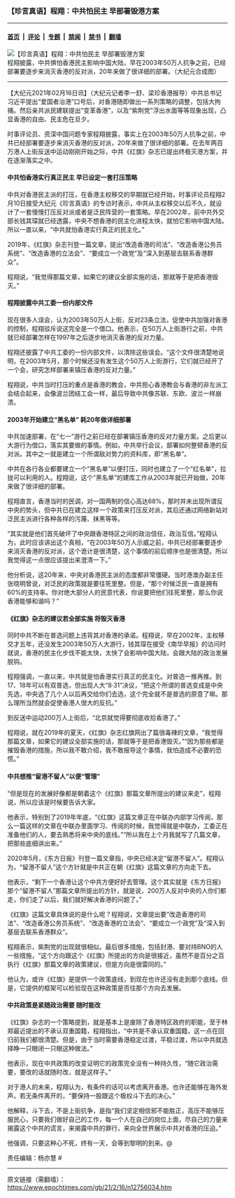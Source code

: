 ### 【珍言真语】程翔：中共怕民主 早部署毁港方案

---

#### [首页](../../../..?n12756034) &nbsp;|&nbsp; [评论](../../../../../epoch-comment?n12756034) &nbsp;|&nbsp; [专题](../../../../../epoch-special?n12756034) &nbsp;|&nbsp; [禁闻](../../../../../epoch-news?n12756034) &nbsp;|&nbsp; [禁书](../../../../../books?n12756034) &nbsp;|&nbsp; [翻墙](https://github.com/gfw-breaker/nogfw/blob/master/README.md?n12756034)


<div><img alt="【珍言真语】程翔：中共怕民主 早部署毁港方案" class="attachment-djy_600_400 size-djy_600_400 wp-post-image" src="https://i.epochtimes.com/assets/uploads/2021/02/1@1200x1200-2-600x400.jpg"/>
<div class="caption">
 程翔披露，中共惧怕香港民主影响中国大陆，早在2003年50万人抗争之前，已经部署要逐步来消灭香港的反对派，20年来做了很详细的部署。（大纪元合成图）
</div></div><hr/><div class="post_content" id="artbody" itemprop="articleBody">
 <!-- article content begin -->
 <p>
  【大纪元2021年02月16日讯】（大纪元记者李一舒、梁珍香港报导）中共总书记习近平提出“爱国者治港”口号后，对香港随即做出一系列策略的调整，包括大拘捕。然后亲共派民建联提出“变革香港”，以及“紫荆党”浮出水面等等现象出现，凸显香港的自由、民主危在旦夕。
 </p>
 <p>
  时事评论员、资深中国问题专家程翔披露，事实上在2003年50万人抗争之前，中共已经部署要逐步来消灭香港的反对派，20年来做了很详细的部署。在去年两百万港人上街反送中运动刚刚开始之际，中共《红旗》杂志已提出终极灭港方案，并在逐渐落实之中。
 </p>
 <p style="text-align: center;">
 </p>
 <h4>
  中共怕香港实行真正民主 早已设定一套打压策略
 </h4>
 <p>
  中共对香港民主派的打压，在香港主权移交的早期就已经开始，时事评论员程翔2月10日接受大纪元《珍言真语》的专访时表示，中共从主权移交以后不久，就设计了一套慢慢打压反对派或者是泛民阵营的一套策略。早在2002年，前中共外交部长钱其琛就已经透露，中央不想香港的民主化进程太快，就怕它影响中国大陆。所以一直以来，“中共就怕香港实行真正的民主化。”
 </p>
 <p>
  2019年，《红旗》杂志刊登一篇文章，提出“改造香港的司法”、“改造香港公务员系统”、“改造香港的立法会”、“要成立一个政党”及“深入到基层去联系香港群众”。
 </p>
 <p>
  程翔说，“我觉得那篇文章，如果它的建议全部实施的话，那就等于是把香港毁灭。”
 </p>
 <h4>
  程翔披露中共工委一份内部文件
 </h4>
 <p>
  现在很多人误会，认为2003年50万人上街，反对23条立法，促使中共加强对香港的控制，程翔驳斥说这完全是一个借口。他表示，在50万人上街游行之前，中共就已经部署怎样在1997年之后逐步地消灭香港的反对力量。
 </p>
 <p>
  程翔还披露了中共工委的一份内部文件，以清除这些误会。“这个文件很清楚地说明，在2003年5月，那个时候还没有发生这个50万人上街游行，它们就已经开了一个会，研究怎样部署来镇压香港的反对力量。”
 </p>
 <p>
  程翔说，中共当时打压的重点是香港的教会，中共担心香港教会与香港的非左派工会结合起来，会像波兰团结工会一样，最后导致中共像苏联、东欧、波兰一样崩溃。
 </p>
 <h4>
  2003年开始建立“黑名单” 耗20年做详细部署
 </h4>
 <p>
  中共加速部署，在“七一”游行之前已经在部署镇压香港的反对力量方案。之后更以大游行为借口，落实其要做的事情。例如，中共举行会议，部署如何整顿香港的反对派。其中之一就是建立一个所谓敌对势力的资料库，即“黑名单”。
 </p>
 <p>
  中共在各行各业都要建立一个“黑名单”以便打压，同时也建立了一个“红名单”，拉拢可以利用的人。程翔说，这个“黑名单”的建库工作从2003年就已开始做，20年来做了很详细的部署。
 </p>
 <p>
  程翔直言，香港当时的民调，对一国两制的信心高达68%，那时并未出现所谓反中央的势头，但中共已在建立这样一个政策来打压反对派，其后还通过网络新站对泛民主派进行各种各样的污蔑、抹黑等等。
 </p>
 <p>
  “其实就是他们首先破坏了中央跟香港特区之间的政治信任，政治互信。”程翔认为，此时应该讲出这个真相，“在2003年50万人示威之前，中共已经部署要逐步来消灭香港的反对派，这个诡计是很清楚，这个事情的前后顺序也是很清楚。所以我觉得这一点很应该提出来澄清一下。”
 </p>
 <p>
  他分析说，这20年来，中央对香港民主派的态度都非常僵硬。当时港澳办副主任张晓明曾说，对泛民的政策就是要往死里整。但是，“那个时候泛民一直是拥有60%的支持率。你对绝大部分人的民意代表，你说要把他们往死里整，那么你说香港能够和谐吗？”
 </p>
 <h4>
  《红旗》杂志的建议若全部实施 将毁灭香港
 </h4>
 <p>
  同时中共不断在普选问题上违背其对香港的承诺。程翔说，早在2002年，主权移交才五年，还没发生2003年50万人大游行，钱其琛在接受《南华早报》的访问时就说，香港的民主化步伐不能太快，太快了会影响中国大陆，会跟大陆的政治发展脱钩。
 </p>
 <p>
  程翔强调，一直以来，中共就是怕香港实行真正的民主化。对普选一推再推。到 17、18年可以有双普选，但出现人大“8·31”决议，“把这个所谓的普选变成是中央先选，中央选了几个人以后再交给你们去选，这个完全就不是普选的原意了嘛。那么理所当然就会促使香港人很大的反抗。”
 </p>
 <p>
  到反送中运动200万人上街后，“北京就觉得要彻底收拾香港了。”
 </p>
 <p>
  程翔说，就在2019年的夏天，《红旗》杂志红旗网出了篇很毒辣的文章，“我觉得那篇文章，如果它的建议全部实施的话，那就等于是把香港毁灭。”“因为那些都是摧毁香港的措施，所以我不敢介绍，我不敢报导这个事情，我怕造成不必要的恐慌。”
 </p>
 <h4>
  中共想推“留港不留人”以便“管理”
 </h4>
 <p>
  “但是现在的发展好像都是朝着这个《红旗》那篇文章所提出的建议来走”，程翔说，所以应该是时候要告诉大家。
 </p>
 <p>
  他表示，特别到了2019年年底，“《红旗》这篇文章正在中联办内部学习传阅，那么一篇这样的文章在中联办里面学习、传阅的时候，我觉得就是中联办，工委正在准备他们的人，要去熟悉将来中央的底线。”“所以我在上个月我就写了几篇文章，把那些底细讲出来。”
 </p>
 <p>
  2020年5月，《东方日报》刊登一篇文章指，中央已经决定“留港不留人”。程翔认为，“留港不留人”这个方针就是中共正在朝《红旗》这篇文章的方向走下去。
 </p>
 <p>
  他表示，“剩下一个香港让这个中共方便好好去管理。这个其实就是《东方日报》那个“留港不留人”那篇文章所提出的方针，就是说，200万人反对中央的人你们都走，你们走了以后，我们就好解决香港的问题了。”
 </p>
 <p>
  《红旗》这篇文章具体说的是什么呢？程翔说，文章提出要“改造香港的司法”、“改造香港公务员系统”、“改造香港的立法会”、“要成立一个政党”及“深入到基层去联系香港群众”。
 </p>
 <p>
  程翔表示，紫荆党的出现就很相似。最后很多措施，包括封港、要对持BNO的人一些措施，“这个方向跟这个《红旗》所提出的方向是很接近，虽然不是百分之百执行《红旗》那篇文章的政策建议，但是方向是很雷同的。”
 </p>
 <p>
  他认为，或许《红旗》是提供一个政策底线，到现在也许还没有走到那个底线。但是，它提供的框架可以检验现在这种政策是否往那个方向去发展。
 </p>
 <h4>
  中共政策是紧随政治需要 随时能改
 </h4>
 <p>
  《红旗》杂志的一个策略提到，就是基本上是废除了香港特区政府的职能，至于林郑最近提出的不承认双重国籍，程翔指出，“中共是不承认双重国籍，这一点在回归前我们都很清楚。但是，由于当时需要香港稳定过渡，平稳过渡，所以中共就选择睁一只眼闭一只眼这种做法。”
 </p>
 <p>
  他表示，现在中共政策的改变证明它的政策完全没有一种持久性，“随它政治需要，要改的话就随时改，就是这样子。”
 </p>
 <p>
  对于港人的未来，程翔认为，有条件的话可以考虑离开香港。也许还能够在海外发声。若无条件离开的，“要保持一股跟这个极权斗下去的决心。”
 </p>
 <p>
  他解释，斗下去，不是上街抗争，是指“我们坚定相信邪不能胜正，高压不能够压服民心，只要我们做好自己的工作，每一个人在自己的岗位上面，尽自己的力量来揭露这个中共的谎言，来揭露中共的罪行，来向全世界展示中共对香港的压迫。”
 </p>
 <p>
  他强调，只要这种心不死，终有一天，会等到黎明的到来。@
 </p>
 <p>
  责任编辑：杨亦慧 #
 </p>
 <!-- article content end -->
 <div id="below_article_ad">
 </div>
</div>


---

原文链接（需翻墙）：https://www.epochtimes.com/gb/21/2/16/n12756034.htm